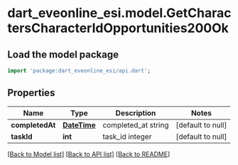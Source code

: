 # dart_eveonline_esi.model.GetCharactersCharacterIdOpportunities200Ok

## Load the model package
```dart
import 'package:dart_eveonline_esi/api.dart';
```

## Properties
Name | Type | Description | Notes
------------ | ------------- | ------------- | -------------
**completedAt** | [**DateTime**](DateTime.md) | completed_at string | [default to null]
**taskId** | **int** | task_id integer | [default to null]

[[Back to Model list]](../README.md#documentation-for-models) [[Back to API list]](../README.md#documentation-for-api-endpoints) [[Back to README]](../README.md)


